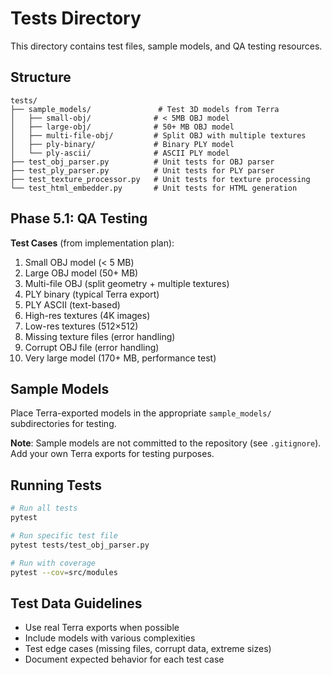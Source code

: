 # Tests Directory

This directory contains test files, sample models, and QA testing resources.

## Structure

```
tests/
├── sample_models/               # Test 3D models from Terra
│   ├── small-obj/              # < 5MB OBJ model
│   ├── large-obj/              # 50+ MB OBJ model
│   ├── multi-file-obj/         # Split OBJ with multiple textures
│   ├── ply-binary/             # Binary PLY model
│   └── ply-ascii/              # ASCII PLY model
├── test_obj_parser.py          # Unit tests for OBJ parser
├── test_ply_parser.py          # Unit tests for PLY parser
├── test_texture_processor.py   # Unit tests for texture processing
└── test_html_embedder.py       # Unit tests for HTML generation
```

## Phase 5.1: QA Testing

**Test Cases** (from implementation plan):
1. Small OBJ model (< 5 MB)
2. Large OBJ model (50+ MB)
3. Multi-file OBJ (split geometry + multiple textures)
4. PLY binary (typical Terra export)
5. PLY ASCII (text-based)
6. High-res textures (4K images)
7. Low-res textures (512×512)
8. Missing texture files (error handling)
9. Corrupt OBJ file (error handling)
10. Very large model (170+ MB, performance test)

## Sample Models

Place Terra-exported models in the appropriate `sample_models/` subdirectories for testing.

**Note**: Sample models are not committed to the repository (see `.gitignore`).
Add your own Terra exports for testing purposes.

## Running Tests

```bash
# Run all tests
pytest

# Run specific test file
pytest tests/test_obj_parser.py

# Run with coverage
pytest --cov=src/modules
```

## Test Data Guidelines

- Use real Terra exports when possible
- Include models with various complexities
- Test edge cases (missing files, corrupt data, extreme sizes)
- Document expected behavior for each test case
